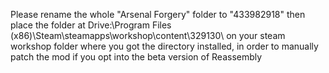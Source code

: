 Please rename the whole "Arsenal Forgery" folder to "433982918" then place the folder at Drive:\Program Files (x86)\Steam\steamapps\workshop\content\329130\ on your steam workshop folder where you got the directory installed, in order to manually patch the mod if you opt into the beta version of Reassembly
